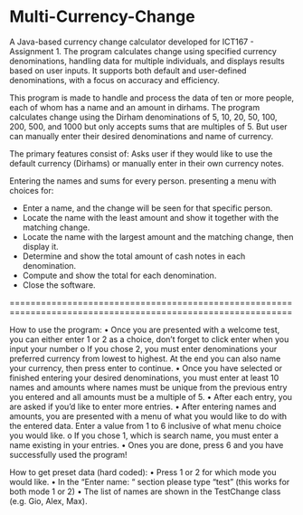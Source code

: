 # Multi-Currency-Change
A Java-based currency change calculator developed for ICT167 - Assignment 1. The program calculates change using specified currency denominations, handling data for multiple individuals, and displays results based on user inputs. It supports both default and user-defined denominations, with a focus on accuracy and efficiency.

This program is made to handle and process the data of ten or more people, each of whom has a name and an amount in dirhams. The program calculates change using the Dirham denominations of 5, 10, 20, 50, 100, 200, 500, and 1000 but only accepts sums that are multiples of 5. But user can manually enter their desired denominations and name of currency.

The primary features consist of: 
Asks user if they would like to use the default currency (Dirhams) or manually enter in their own currency notes.

Entering the names and sums for every person. presenting a menu with choices for: 
- Enter a name, and the change will be seen for that specific person.
- Locate the name with the least amount and show it together with the matching change.
- Locate the name with the largest amount and the matching change, then display it.
- Determine and show the total amount of cash notes in each denomination. 
- Compute and show the total for each denomination.
- Close the software.  

============================================================================================================

How to use the program:
•	Once you are presented with a welcome test, you can either enter 1 or 2 as a choice, don’t forget to click enter when you input your number
o	If you chose 2, you must enter denominations your preferred currency from lowest to highest. At the end you can also name your currency, then press enter to continue.
•	Once you have selected or finished entering your desired denominations, you must enter at least 10 names and amounts where names must be unique from the previous entry you entered and all amounts must be a multiple of 5.
•	After each entry, you are asked if you’d like to enter more entries.
•	After entering names and amounts, you are presented with a menu of what you would like to do with the entered data. Enter a value from 1 to 6 inclusive of what menu choice you would like.
o	If you chose 1, which is search name, you must enter a name existing in your entries. 
•	Ones you are done, press 6 and you have successfully used the program!

How to get preset data (hard coded):
•	Press 1 or 2 for which mode you would like.
•	In the “Enter name: “ section please type “test” (this works for both mode 1 or 2)
•	The list of names are shown in the TestChange class (e.g. Gio, Alex, Max).
